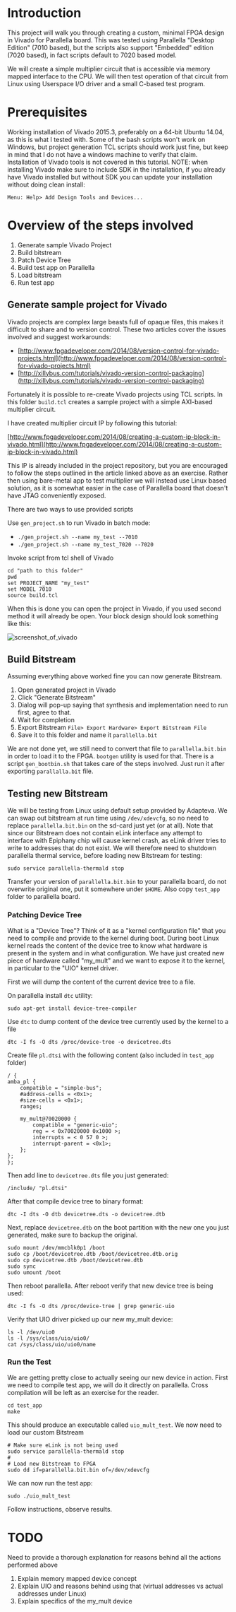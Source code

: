 # Introduction

This project will walk you through creating a custom, minimal FPGA
design in Vivado for Parallella board. This was tested using
Parallella "Desktop Edition" (7010 based), but the scripts also
support "Embedded" edition (7020 based), in fact scripts default to
7020 based model.

We will create a simple multiplier circuit that is accessible via
memory mapped interface to the CPU. We will then test operation of
that circuit from Linux using Userspace I/O driver and a small C-based
test program.

# Prerequisites

Working installation of Vivado 2015.3, preferably on a 64-bit Ubuntu
14.04, as this is what I tested with. Some of the bash scripts won't
work on Windows, but project generation TCL scripts should work just
fine, but keep in mind that I do not have a windows machine to verify
that claim. Installation of Vivado tools is not covered in this
tutorial. NOTE: when installing Vivado make sure to include SDK in the
installation, if you already have Vivado installed but without SDK you
can update your installation without doing clean install:

    Menu: Help> Add Design Tools and Devices...

# Overview of the steps involved


1. Generate sample Vivado Project
2. Build bitstream
3. Patch Device Tree
4. Build test app on Parallella
5. Load bitstream
6. Run test app

## Generate sample project for Vivado

Vivado projects are complex large beasts full of opaque files, this
makes it difficult to share and to version control. These two
articles cover the issues involved and suggest workarounds:

* [http://www.fpgadeveloper.com/2014/08/version-control-for-vivado-projects.html](http://www.fpgadeveloper.com/2014/08/version-control-for-vivado-projects.html)
* [http://xillybus.com/tutorials/vivado-version-control-packaging](http://xillybus.com/tutorials/vivado-version-control-packaging)

Fortunately it is possible to re-create Vivado projects using TCL
scripts. In this folder `build.tcl` creates a sample project with a
simple AXI-based multiplier circuit.

I have created multiplier circuit IP by following this tutorial:

[http://www.fpgadeveloper.com/2014/08/creating-a-custom-ip-block-in-vivado.html](http://www.fpgadeveloper.com/2014/08/creating-a-custom-ip-block-in-vivado.html)

This IP is already included in the project repository, but you are
encouraged to follow the steps outlined in the article linked above as
an exercise. Rather then using bare-metal app to test multiplier we
will instead use Linux based solution, as it is somewhat easier in the
case of Parallella board that doesn't have JTAG conveniently exposed.


There are two ways to use provided scripts

Use `gen_project.sh` to run Vivado in batch mode:

- `./gen_project.sh --name my_test --7010`
- `./gen_project.sh --name my_test_7020 --7020`


Invoke script from tcl shell of Vivado

    cd "path to this folder"
    pwd
    set PROJECT_NAME "my_test"
    set MODEL 7010
    source build.tcl

When this is done you can open the project in Vivado, if you used
second method it will already be open. Your block design should look
something like this:

![screenshot_of_vivado](../images/vivado_screenshot_with_mult.png)

## Build Bitstream

Assuming everything above worked fine you can now generate Bitstream.

1. Open generated project in Vivado
2. Click "Generate Bitstream"
3. Dialog will pop-up saying that synthesis and implementation need to run first, agree to that.
4. Wait for completion
5. Export Bitstream `File> Export Hardware> Export Bitstream File`
6. Save it to this folder and name it `parallella.bit`

We are not done yet, we still need to convert that file to
`parallella.bit.bin` in order to load it to the FPGA. `bootgen`
utility is used for that. There is a script `gen_bootbin.sh` that
takes care of the steps involved. Just run it after exporting
`parallalla.bit` file.


## Testing new Bitstream

We will be testing from Linux using default setup provided by
Adapteva. We can swap out bitstream at run time using `/dev/xdevcfg`,
so no need to replace `parallella.bit.bin` on the sd-card just yet (or
at all). Note that since our Bitstream does not contain eLink
interface any attempt to interface with Epiphany chip will cause
kernel crash, as eLink driver tries to write to addresses that do not
exist. We will therefore need to shutdown parallella thermal service,
before loading new Bitstream for testing:

    sudo service parallella-thermald stop

Transfer your version of `parallella.bit.bin` to your parallella
board, do not overwrite original one, put it somewhere under
`$HOME`. Also copy `test_app` folder to parallella board.

### Patching Device Tree

What is a "Device Tree"? Think of it as a "kernel configuration file"
that you need to compile and provide to the kernel during boot. During
boot Linux kernel reads the content of the device tree to know what
hardware is present in the system and in what configuration. We have
just created new piece of hardware called "my_mult" and we want to
expose it to the kernel, in particular to the "UIO" kernel driver.


First we will dump the content of the current device tree to a file.

On parallella install `dtc` utility:

    sudo apt-get install device-tree-compiler

Use `dtc` to dump content of the device tree currently used by the kernel to a file

    dtc -I fs -O dts /proc/device-tree -o devicetree.dts

Create file `pl.dtsi` with the following content (also included in `test_app` folder)

    / {
	amba_pl {
		compatible = "simple-bus";
		#address-cells = <0x1>;
		#size-cells = <0x1>;
		ranges;

		my_mult@70020000 {
			compatible = "generic-uio";
			reg = < 0x70020000 0x1000 >;
			interrupts = < 0 57 0 >;
			interrupt-parent = <0x1>;
		};
	};
    };

Then add line to `devicetree.dts` file you just generated:

    /include/ "pl.dtsi"

After that compile device tree to binary format:

    dtc -I dts -O dtb devicetree.dts -o devicetree.dtb

Next, replace `devicetree.dtb` on the boot partition with the new one
you just generated, make sure to backup the original.

    sudo mount /dev/mmcblk0p1 /boot
    sudo cp /boot/devicetree.dtb /boot/devicetree.dtb.orig
    sudo cp devicetree.dtb /boot/devicetree.dtb
    sudo sync
    sudo umount /boot

Then reboot parallella. After reboot verify that new device tree is
being used:

    dtc -I fs -O dts /proc/device-tree | grep generic-uio

Verify that UIO driver picked up our new my_mult device:

    ls -l /dev/uio0
    ls -l /sys/class/uio/uio0/
    cat /sys/class/uio/uio0/name

### Run the Test

We are getting pretty close to actually seeing our new device in
action. First we need to compile test app, we will do it directly on
parallella. Cross compilation will be left as an exercise for the
reader.

    cd test_app
    make

This should produce an executable called `uio_mult_test`. We now need to load our custom Bitstream

    # Make sure eLink is not being used
    sudo service parallella-thermald stop
    #
    # Load new Bitstream to FPGA
    sudo dd if=parallella.bit.bin of=/dev/xdevcfg
    
We can now run the test app:

    sudo ./uio_mult_test

Follow instructions, observe results.

# TODO

Need to provide a thorough explanation for reasons behind all the
actions performed above

1. Explain memory mapped device concept
2. Explain UIO and reasons behind using that (virtual addresses vs actual addresses under Linux)
3. Explain specifics of the my_mult device
